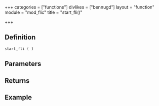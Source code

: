 +++
categories = ["functions"]
divlikes = ["bennugd"]
layout = "function"
module = "mod_flic"
title = "start_fli()"

+++

## Definition

    start_fli ( )

## Parameters

## Returns

## Example
